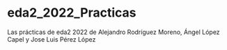 # eda2_2022_Practicas
Las prácticas de eda2 2022 de Alejandro Rodríguez Moreno, Ángel López Capel y Jose Luis Pérez López
